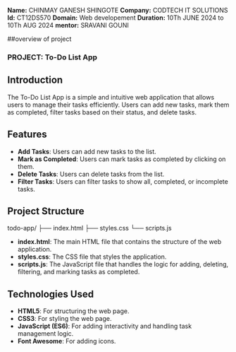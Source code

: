 **Name:** CHINMAY GANESH SHINGOTE
**Company:** CODTECH IT SOLUTIONS
**Id:** CT12DS570
**Domain:** Web developement
**Duration:** 10Th JUNE 2024 to 10Th AUG 2024
**mentor:** SRAVANI GOUNI

##overview of project

### PROJECT: To-Do List App
## Introduction
The To-Do List App is a simple and intuitive web application that allows users to manage their tasks efficiently. Users can add new tasks, mark them as completed, filter tasks based on their status, and delete tasks.

## Features
- **Add Tasks**: Users can add new tasks to the list.
- **Mark as Completed**: Users can mark tasks as completed by clicking on them.
- **Delete Tasks**: Users can delete tasks from the list.
- **Filter Tasks**: Users can filter tasks to show all, completed, or incomplete tasks.

## Project Structure
todo-app/
├── index.html
├── styles.css
└── scripts.js
- **index.html**: The main HTML file that contains the structure of the web application.
- **styles.css**: The CSS file that styles the application.
- **scripts.js**: The JavaScript file that handles the logic for adding, deleting, filtering, and marking tasks as completed.

## Technologies Used
- **HTML5**: For structuring the web page.
- **CSS3**: For styling the web page.
- **JavaScript (ES6)**: For adding interactivity and handling task management logic.
- **Font Awesome**: For adding icons.

